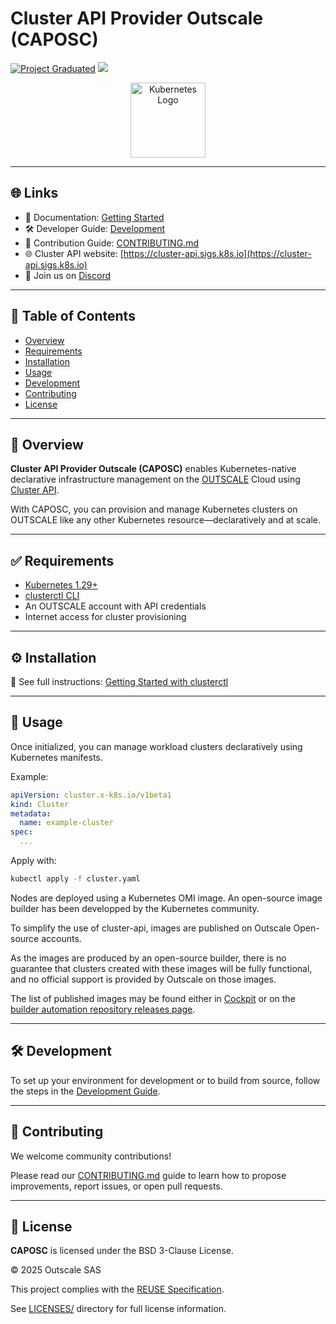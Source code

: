 # Cluster API Provider Outscale (CAPOSC)

[![Project Graduated](https://docs.outscale.com/en/userguide/_images/Project-Graduated-green.svg)](https://docs.outscale.com/en/userguide/Open-Source-Projects.html)
[![](https://dcbadge.limes.pink/api/server/HUVtY5gT6s?style=flat&theme=default-inverted)](https://discord.gg/HUVtY5gT6s)

<p align="center">
  <img alt="Kubernetes Logo" src="https://upload.wikimedia.org/wikipedia/commons/3/39/Kubernetes_logo_without_workmark.svg" width="120px">
</p>

---

## 🌐 Links

* 📘 Documentation: [Getting Started](./docs/src/topics/get-started-with-clusterctl.md)
* 🛠 Developer Guide: [Development](./docs/src/developers/developement.md)
* 🤝 Contribution Guide: [CONTRIBUTING.md](./CONTRIBUTING.md)
* 🌐 Cluster API website: [https://cluster-api.sigs.k8s.io](https://cluster-api.sigs.k8s.io)
* 💬 Join us on [Discord](https://discord.gg/HUVtY5gT6s)

---

## 📄 Table of Contents

* [Overview](#-overview)
* [Requirements](#-requirements)
* [Installation](#-installation)
* [Usage](#-usage)
* [Development](#-development)
* [Contributing](#-contributing)
* [License](#-license)

---

## 🧭 Overview

**Cluster API Provider Outscale (CAPOSC)** enables Kubernetes-native declarative infrastructure management on the [OUTSCALE](https://www.outscale.com) Cloud using [Cluster API](https://cluster-api.sigs.k8s.io).

With CAPOSC, you can provision and manage Kubernetes clusters on OUTSCALE like any other Kubernetes resource—declaratively and at scale.

---

## ✅ Requirements

* [Kubernetes 1.29+](https://kubernetes.io/)
* [clusterctl CLI](https://cluster-api.sigs.k8s.io/reference/clusterctl.html)
* An OUTSCALE account with API credentials
* Internet access for cluster provisioning

---

## ⚙ Installation

📘 See full instructions: [Getting Started with clusterctl](./docs/src/topics/get-started-with-clusterctl.md)

---

## 🚀 Usage

Once initialized, you can manage workload clusters declaratively using Kubernetes manifests.

Example:

```yaml
apiVersion: cluster.x-k8s.io/v1beta1
kind: Cluster
metadata:
  name: example-cluster
spec:
  ...
```

Apply with:

```bash
kubectl apply -f cluster.yaml
```

Nodes are deployed using a Kubernetes OMI image. An open-source image builder has been developped by the Kubernetes community.

To simplify the use of cluster-api, images are published on Outscale Open-source accounts.

As the images are produced by an open-source builder, there is no guarantee that clusters created with these images will be fully functional, and no official support is provided by Outscale on those images.

The list of published images may be found either in [Cockpit](https://cockpit.outscale.com/#/dashboards/iaas/compute/images) or on the [builder automation repository releases page](https://github.com/outscale/kube-image-workflows/releases).

---

## 🛠 Development

To set up your environment for development or to build from source, follow the steps in the [Development Guide](./docs/src/developers/developement.md).

---

## 🤝 Contributing

We welcome community contributions!

Please read our [CONTRIBUTING.md](./CONTRIBUTING.md) guide to learn how to propose improvements, report issues, or open pull requests.

---

## 📜 License

**CAPOSC** is licensed under the BSD 3-Clause License.

© 2025 Outscale SAS

This project complies with the [REUSE Specification](https://reuse.software/).

See [LICENSES/](./LICENSES) directory for full license information.